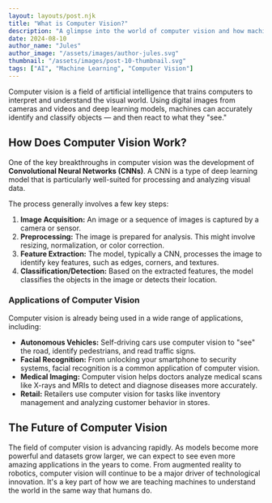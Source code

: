 ```yaml
---
layout: layouts/post.njk
title: "What is Computer Vision?"
description: "A glimpse into the world of computer vision and how machines are learning to 'see'."
date: 2024-08-10
author_name: "Jules"
author_image: "/assets/images/author-jules.svg"
thumbnail: "/assets/images/post-10-thumbnail.svg"
tags: ["AI", "Machine Learning", "Computer Vision"]
---
```


Computer vision is a field of artificial intelligence that trains computers to interpret and understand the visual world. Using digital images from cameras and videos and deep learning models, machines can accurately identify and classify objects — and then react to what they "see."

## How Does Computer Vision Work?

One of the key breakthroughs in computer vision was the development of **Convolutional Neural Networks (CNNs)**. A CNN is a type of deep learning model that is particularly well-suited for processing and analyzing visual data.

The process generally involves a few key steps:

1.  **Image Acquisition:** An image or a sequence of images is captured by a camera or sensor.
2.  **Preprocessing:** The image is prepared for analysis. This might involve resizing, normalization, or color correction.
3.  **Feature Extraction:** The model, typically a CNN, processes the image to identify key features, such as edges, corners, and textures.
4.  **Classification/Detection:** Based on the extracted features, the model classifies the objects in the image or detects their location.

### Applications of Computer Vision

Computer vision is already being used in a wide range of applications, including:

*   **Autonomous Vehicles:** Self-driving cars use computer vision to "see" the road, identify pedestrians, and read traffic signs.
*   **Facial Recognition:** From unlocking your smartphone to security systems, facial recognition is a common application of computer vision.
*   **Medical Imaging:** Computer vision helps doctors analyze medical scans like X-rays and MRIs to detect and diagnose diseases more accurately.
*   **Retail:** Retailers use computer vision for tasks like inventory management and analyzing customer behavior in stores.

## The Future of Computer Vision

The field of computer vision is advancing rapidly. As models become more powerful and datasets grow larger, we can expect to see even more amazing applications in the years to come. From augmented reality to robotics, computer vision will continue to be a major driver of technological innovation. It's a key part of how we are teaching machines to understand the world in the same way that humans do.
